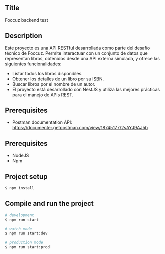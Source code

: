 
## Title
Foccuz backend test

## Description

Este proyecto es una API RESTful desarrollada como parte del desafío técnico de Foccuz. Permite interactuar con un conjunto de datos que representan libros, obtenidos desde una API externa simulada, y ofrece las siguientes funcionalidades:

- Listar todos los libros disponibles.
- Obtener los detalles de un libro por su ISBN.
- Buscar libros por el nombre de un autor.
- El proyecto está desarrollado con NestJS y utiliza las mejores prácticas para el manejo de APIs REST.

## Prerequisites
- Postman documentation API: https://documenter.getpostman.com/view/18745177/2sAYJ9AJ5b

## Prerequisites

- NodeJS
- Npm

## Project setup

```bash
$ npm install
```

## Compile and run the project

```bash
# development
$ npm run start

# watch mode
$ npm run start:dev

# production mode
$ npm run start:prod

